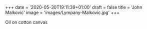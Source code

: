 +++
date = '2020-05-30T19:11:39+01:00'
draft = false
title = 'John Malkovic'
image = 'images/Lympany-Malkovic.jpg'
+++

Oil on cotton canvas